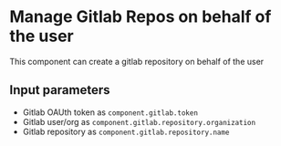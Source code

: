 # Manage Gitlab Repos on behalf of the user

This component can create a gitlab repository on behalf of the user

## Input parameters

- Gitlab OAUth token as `component.gitlab.token`
- Gitlab user/org as `component.gitlab.repository.organization`
- Gitlab repository as `component.gitlab.repository.name`

